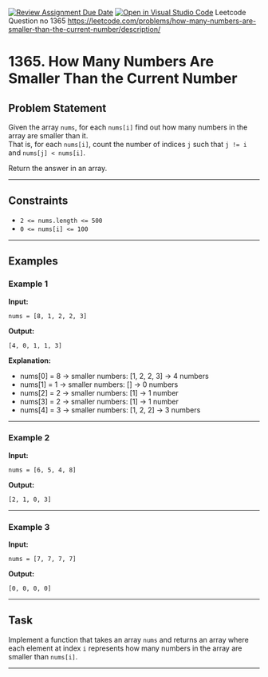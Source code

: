 [![Review Assignment Due Date](https://classroom.github.com/assets/deadline-readme-button-22041afd0340ce965d47ae6ef1cefeee28c7c493a6346c4f15d667ab976d596c.svg)](https://classroom.github.com/a/CTn5hiQb)
[![Open in Visual Studio Code](https://classroom.github.com/assets/open-in-vscode-2e0aaae1b6195c2367325f4f02e2d04e9abb55f0b24a779b69b11b9e10269abc.svg)](https://classroom.github.com/online_ide?assignment_repo_id=19377133&assignment_repo_type=AssignmentRepo)
Leetcode Question no 1365
https://leetcode.com/problems/how-many-numbers-are-smaller-than-the-current-number/description/

# 1365. How Many Numbers Are Smaller Than the Current Number

## Problem Statement

Given the array `nums`, for each `nums[i]` find out how many numbers in the array are smaller than it.  
That is, for each `nums[i]`, count the number of indices `j` such that `j != i` and `nums[j] < nums[i]`.

Return the answer in an array.

---

## Constraints

- `2 <= nums.length <= 500`
- `0 <= nums[i] <= 100`

---

## Examples

### Example 1

**Input:**
```
nums = [8, 1, 2, 2, 3]
```

**Output:**
```
[4, 0, 1, 1, 3]
```

**Explanation:**
- nums[0] = 8 → smaller numbers: [1, 2, 2, 3] → 4 numbers
- nums[1] = 1 → smaller numbers: [] → 0 numbers
- nums[2] = 2 → smaller numbers: [1] → 1 number
- nums[3] = 2 → smaller numbers: [1] → 1 number
- nums[4] = 3 → smaller numbers: [1, 2, 2] → 3 numbers

---

### Example 2

**Input:**
```
nums = [6, 5, 4, 8]
```

**Output:**
```
[2, 1, 0, 3]
```

---

### Example 3

**Input:**
```
nums = [7, 7, 7, 7]
```

**Output:**
```
[0, 0, 0, 0]
```

---

## Task

Implement a function that takes an array `nums` and returns an array where each element at index `i` represents how many numbers in the array are smaller than `nums[i]`.

---
